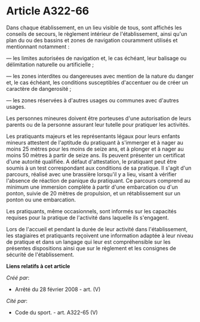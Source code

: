 # Article A322-66

Dans chaque établissement, en un lieu visible de tous, sont affichés les conseils de secours, le règlement intérieur de
l'établissement, ainsi qu'un plan du ou des bassins et zones de navigation couramment utilisés et mentionnant notamment :

― les limites autorisées de navigation et, le cas échéant, leur balisage ou délimitation naturelle ou artificielle ;

― les zones interdites ou dangereuses avec mention de la nature du danger et, le cas échéant, les conditions susceptibles
d'accentuer ou de créer un caractère de dangerosité ;

― les zones réservées à d'autres usages ou communes avec d'autres usages.

Les personnes mineures doivent être porteuses d'une autorisation de leurs parents ou de la personne assurant leur tutelle
pour pratiquer les activités.

Les pratiquants majeurs et les représentants légaux pour leurs enfants mineurs attestent de l'aptitude du pratiquant à
s'immerger et à nager au moins 25 mètres pour les moins de seize ans, et à plonger et à nager au moins 50 mètres à partir de
seize ans. Ils peuvent présenter un certificat d'une autorité qualifiée. A défaut d'attestation, le pratiquant peut être
soumis à un test correspondant aux conditions de sa pratique. Il s'agit d'un parcours, réalisé avec une brassière lorsqu'il y
a lieu, visant à vérifier l'absence de réaction de panique du pratiquant. Ce parcours comprend au minimum une immersion
complète à partir d'une embarcation ou d'un ponton, suivie de 20 mètres de propulsion, et un rétablissement sur un ponton ou
une embarcation.

Les pratiquants, même occasionnels, sont informés sur les capacités requises pour la pratique de l'activité dans laquelle ils
s'engagent.

Lors de l'accueil et pendant la durée de leur activité dans l'établissement, les stagiaires et pratiquants reçoivent une
information adaptée à leur niveau de pratique et dans un langage qui leur est compréhensible sur les présentes dispositions
ainsi que sur le règlement et les consignes de sécurité de l'établissement.

**Liens relatifs à cet article**

_Créé par_:

  - Arrêté du 28 février 2008 - art. (V)

_Cité par_:

  - Code du sport. - art. A322-65 (V)
